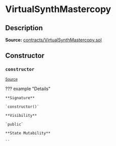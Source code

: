 # VirtualSynthMastercopy

## Description

**Source:** [contracts/VirtualSynthMastercopy.sol](https://github.com/Synthetixio/synthetix/tree/v2.91.1/contracts/VirtualSynthMastercopy.sol)

## Constructor

### `constructor`

<sub>[Source](https://github.com/Synthetixio/synthetix/tree/v2.91.1/contracts/VirtualSynthMastercopy.sol#L9)</sub>

??? example "Details"

    **Signature**

    `constructor()`

    **Visibility**

    `public`

    **State Mutability**

    ``
